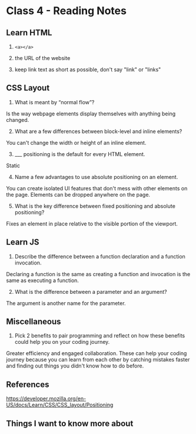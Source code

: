 # Class 4 - Reading Notes


## Learn HTML


1. ```<a></a>```


2. the URL of the website


3. keep link text as short as possible, don't say "link" or "links"


## CSS Layout


1. What is meant by “normal flow”?


Is the way webpage elements display themselves with anything being changed.


2. What are a few differences between block-level and inline elements?


You can't change the width or height of an inline element.


3. ___ positioning is the default for every HTML element.


Static


4. Name a few advantages to use absolute positioning on an element.


You can create isolated UI features that don't mess with other elements on the page. Elements can be dropped anywhere on the page.


5. What is the key difference between fixed positioning and absolute positioning?


Fixes an element in place relative to the visible portion of the viewport.


## Learn JS


1. Describe the difference between a function declaration and a function invocation.


Declaring a function is the same as creating a function and invocation is the same as executing a function.


2. What is the difference between a parameter and an argument?


The argument is another name for the parameter.


## Miscellaneous


1. Pick 2 benefits to pair programming and reflect on how these benefits could help you on your coding journey.


Greater efficiency and engaged collaboration. These can help your coding journey because you can learn from each other by catching mistakes faster and finding out things you didn't know how to do before.


## References


https://developer.mozilla.org/en-US/docs/Learn/CSS/CSS_layout/Positioning


## Things I want to know more about

